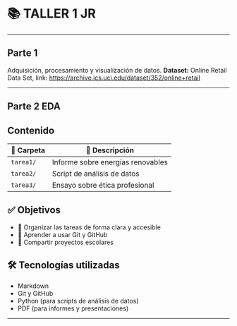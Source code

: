 # 📚 TALLER 1 JR
---
## **Parte 1** 
Adquisición, procesamiento y visualización de datos.
**Dataset:** Online Retail Data Set, link:
https://archive.ics.uci.edu/dataset/352/online+retail

---
## **Parte 2** EDA


## **Contenido**
| 📁 Carpeta   | 📄 Descripción                    |
|-------------|----------------------------------|
| `tarea1/`   | Informe sobre energías renovables |
| `tarea2/`   | Script de análisis de datos       |
| `tarea3/`   | Ensayo sobre ética profesional    |
## ✅ **Objetivos**
- 📌 Organizar las tareas de forma clara y accesible
- 📌 Aprender a usar Git y GitHub
- 📌 Compartir proyectos escolares
## 🛠️ **Tecnologías utilizadas**
- Markdown
- Git y GitHub
- Python (para scripts de análisis de datos)
- PDF (para informes y presentaciones)
---
